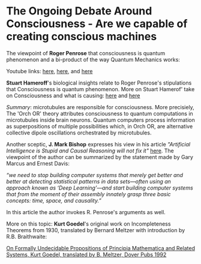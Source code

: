 # The Ongoing Debate Around Consciousness - Are we capable of creating conscious machines


The viewpoint of **Roger Penrose** that consciousness is quantum phenomenon and a bi-product of the way Quantum Mechanics works:

Youtube links: [here](https://qspace.fqxi.org/videos/297/roger-penrose-are-consciousness-quantum-linked-puzzle-x-keynote-talk), [here](https://youtu.be/TfouEFuB-co), and [here](https://youtu.be/xGbgDf4HCHU)

**Stuart Hameroff**'s biological insights relate to Roger Penrose's stipulations that Consciousness is quantum phenomenon. More on Stuart Hamerof' take on Consciousness and what is causing: [here](https://youtu.be/nJssLyvqG9o) and [here](https://youtu.be/tkECK3RzEPM)

_Summary_: microtubules are responsible for consciousness. More precisiely, The 'Orch OR' theory attributes consciousness to quantum computations in microtubules inside brain neurons. Quantum computers process information as superpositions of multiple possibilities which, in Orch OR, are alternative collective dipole oscillations orchestrated by microtubules.

Another sceptic, **J. Mark Bishop** expresses his view in his article _"Artificial Intelligence is Stupid and Causal Reasoning will not fix it"_ [here](https://www.frontiersin.org/articles/10.3389/fpsyg.2020.513474/full). 
The viewpoint of the author can be summarized by the statement made by Gary Marcus and Ernest Davis:

_“we need to stop building computer systems that merely get better and better at detecting statistical patterns in data sets—often using an approach known as ‘Deep Learning’—and start building computer systems that from the moment of their assembly innately grasp three basic concepts: time, space, and causality.”_

In this article the author invokes R. Penrose's arguments as well.

More on this topic: **Kurt Goedel**'s original work on Incompleteness Theorems from 1930, translated by Bernard Meltzer
 with introduction by R.B. Braithwaite:

[On Formally Undecidable Propositions of Principia Mathematica and Related Systems, Kurt Goedel, translated by B. Meltzer, Dover Pubs 1992](https://github.com/dimitarpg13/aiconcepts/blob/master/literature/LogicSystems/Kurt_G%C3%B6del_On_Formally_Undecidable_Propositions_of_Principia_Mathematica_and_Related_Systems_1992.pdf)
